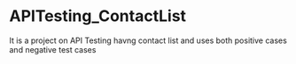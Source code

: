 # APITesting_ContactList
It is a project on API Testing havng contact list and uses both positive cases and negative test cases
